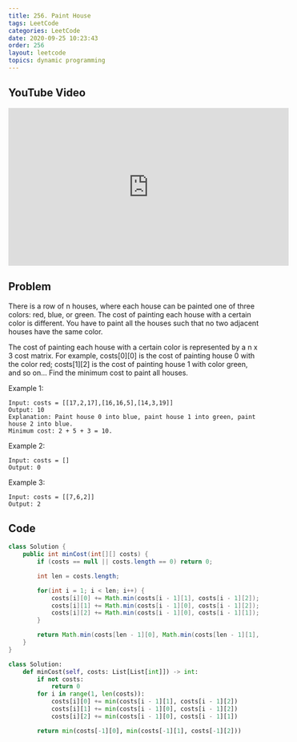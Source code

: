 ```yaml
---
title: 256. Paint House
tags: LeetCode
categories: LeetCode
date: 2020-09-25 10:23:43
order: 256
layout: leetcode
topics: dynamic programming
---
```


## YouTube Video

<iframe width="560" height="315" src="https://www.youtube.com/embed/K-G6pMiwb_k" title="YouTube video player" frameborder="0" allow="accelerometer; autoplay; clipboard-write; encrypted-media; gyroscope; picture-in-picture" allowfullscreen></iframe>

## Problem

There is a row of n houses, where each house can be painted one of three colors: red, blue, or green. The cost of painting each house with a certain color is different. You have to paint all the houses such that no two adjacent houses have the same color.

The cost of painting each house with a certain color is represented by a n x 3 cost matrix. For example, costs[0][0] is the cost of painting house 0 with the color red; costs[1][2] is the cost of painting house 1 with color green, and so on... Find the minimum cost to paint all houses.

Example 1:

```
Input: costs = [[17,2,17],[16,16,5],[14,3,19]]
Output: 10
Explanation: Paint house 0 into blue, paint house 1 into green, paint house 2 into blue.
Minimum cost: 2 + 5 + 3 = 10.
```

Example 2:

```
Input: costs = []
Output: 0
```

Example 3:

```
Input: costs = [[7,6,2]]
Output: 2
```

## Code

```java
class Solution {
    public int minCost(int[][] costs) {
        if (costs == null || costs.length == 0) return 0;

        int len = costs.length;

        for(int i = 1; i < len; i++) {
            costs[i][0] += Math.min(costs[i - 1][1], costs[i - 1][2]);
            costs[i][1] += Math.min(costs[i - 1][0], costs[i - 1][2]);
            costs[i][2] += Math.min(costs[i - 1][0], costs[i - 1][1]);
        }

        return Math.min(costs[len - 1][0], Math.min(costs[len - 1][1], costs[len - 1][2]));
    }
}
```

```python
class Solution:
    def minCost(self, costs: List[List[int]]) -> int:
        if not costs:
            return 0
        for i in range(1, len(costs)):
            costs[i][0] += min(costs[i - 1][1], costs[i - 1][2])
            costs[i][1] += min(costs[i - 1][0], costs[i - 1][2])
            costs[i][2] += min(costs[i - 1][0], costs[i - 1][1])

        return min(costs[-1][0], min(costs[-1][1], costs[-1][2]))
```
